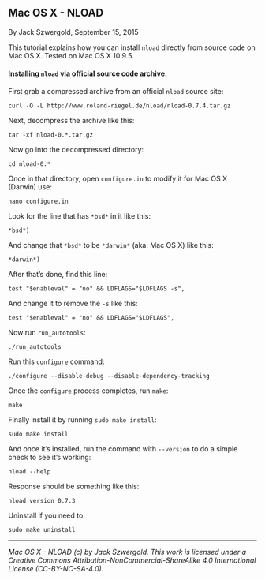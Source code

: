 ## Mac OS X - NLOAD

By Jack Szwergold, September 15, 2015

This tutorial explains how you can install `nload` directly from source code on Mac OS X. Tested on Mac OS X 10.9.5.

#### Installing `nload` via official source code archive.

First grab a compressed archive from an official `nload` source site:

    curl -O -L http://www.roland-riegel.de/nload/nload-0.7.4.tar.gz

Next, decompress the archive like this:

    tar -xf nload-0.*.tar.gz

Now go into the decompressed directory:

    cd nload-0.*

Once in that directory, open `configure.in` to modify it for Mac OS X (Darwin) use:

    nano configure.in

Look for the line that has `*bsd*` in it like this:

    *bsd*)

And change that `*bsd*` to be `*darwin*` (aka: Mac OS X) like this:

    *darwin*)

After that’s done, find this line:

    test "$enableval" = "no" && LDFLAGS="$LDFLAGS -s",

And change it to remove the `-s` like this:

    test "$enableval" = "no" && LDFLAGS="$LDFLAGS",

Now run `run_autotools`:

    ./run_autotools

Run this `configure` command:

	./configure --disable-debug --disable-dependency-tracking
	
Once the `configure` process completes, run `make`:

	make
	
Finally install it by running `sudo make install`:

	sudo make install

And once it’s installed, run the command with `--version` to do a simple check to see it’s working:

	nload --help

Response should be something like this:

    nload version 0.7.3

Uninstall if you need to:

	sudo make uninstall

***

*Mac OS X - NLOAD (c) by Jack Szwergold. This work is licensed under a Creative Commons Attribution-NonCommercial-ShareAlike 4.0 International License (CC-BY-NC-SA-4.0).*